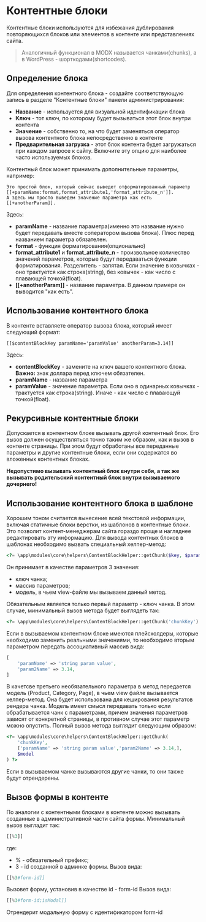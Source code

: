 # Контентные блоки

Контентные блоки используются для избежания дублирования повторяющихся блоков или элементов в контенте или представлениях сайта.

> Аналогичный функционал в MODX называется чанками(chunks), а в WordPress - шорткодами(shortcodes).

## Определение блока

Для определения контентного блока - создайте соответствующую запись в разделе "Контентные блоки" панели администрирования:

- **Название** - используется для визуальной идентификации блока
- **Ключ** - тот ключ, по которому будет вызываться этот блок внутри контента
- **Значение** - собственно то, на что будет заменяться оператор вызова контентного блока непосредственно в контенте
- **Предварительная загрузка** - этот блок контента будет загружаться при каждом запросе к сайту. Включите эту опцию для наиболее часто используемых блоков.

Контентный блок может принимать дополнительные параметры, например:

```
Это простой блок, который сейчас выведет отформатированный параметр
[[+paramName:format,format_attribute1,'format_attribute_n']].
А здесь мы просто выведем значение параметра как есть [[+anotherParam]].
```

Здесь:

- **paramName** - название параметра(именно это название нужно будет передавать вместе соператором вызова блока). Плюс перед названием параметра обязателен.
- **format** - функция форматирования(опционально)
- **format_attribute1** и **format_attribute_n** - произвольное количество значений параметров, которые будут передаваться функции форматирования. Разделитель - запятая. Если значение в ковычках - оно трактуется как строка(string), без ковычек - как число с плавающей точкой(float).
- **[[+anotherParam]]** - название параметра. В данном примере он выводится "как есть".

## Использование контентного блока

В контенте вставляете оператор вызова блока, который имеет следующий формат:

```
[[$contentBlockKey paramName='paramValue' anotherParam=3.14]]
```
Здесь:
- **contentBlockKey** - замените на ключ вашего контентного блока. **Важно:** знак доллара перед ключем обязателен.
- **paramName** - название параметра
- **paramValue** - значение параметра. Если оно в одинарных ковычках - трактуется как строка(string). Иначе - как число с плавающуй точкой(float).

## Рекурсивные контентные блоки
Допускается в контентном блоке вызывать другой контентный блок. Его вызов должен осуществляться точно таким же образом, как и вызов в контенте страницы. При этом будут обработаны все переданные параметры и другие контентные блоки, если они содержатся во вложенных контентных блоках.

**Недопустимо вызывать контентный блок внутри себя, а так же вызывать родительский контентный блок внутри вызываемого дочернего!**
## Использование контентного блока в шаблоне
Хорошим тоном считается вынесение всей текстовой информации, включая статичные блоки верстки, из шаблонов в контентные блоки. Это позволит контент-менеджерам сайта гораздо проще и нагляднее редактировать эту информацию.
Для вывода контентных блоков в шаблонах необходимо вызвать специальный хелпер-метод:
```php
<?= \app\modules\core\helpers\ContentBlockHelper::getChunk($key, $params = [], yii\base\Model $model = null) ?>
```
Он принимает в качестве параметров 3 значения:
- ключ чанка;
- массив параметров;
- модель, в чьем view-файле мы вызываем данный метод.

Обязательным является только первый параметр - ключ чанка. В этом случае, минимальный вызов метода будет выглядеть так:
```php
<?= \app\modules\core\helpers\ContentBlockHelper::getChunk('chunkKey') ?>
```
Если в вызываемом контентном блоке имеются плейсхолдеры, которые необходимо заменить реальными значениями, то необходимо вторым параметром передать ассоциативный массив вида:
```php
[
    'paramName' => 'string param value',
    'param2Name' => 3.14,
]
```
В качетсве третьего необязательного параметра в метод передается модель (Product, Category, Page), в чьем view файле вызывается хелпер-метод.   Она будет использована для кеширования результатов рендера чанка. Модель имеет смысл передавать только если обрабатывается чанк с параметрами, причем значения параметров зависят от конкретной страницы, в противном случае этот параметр можно опустить.
Полный вызов метода выглядит следующим образом:
```php
<?= \app\modules\core\helpers\ContentBlockHelper::getChunk(
    'chunkKey',
    ['paramName' => 'string param value','param2Name' => 3.14,],
    $model
) ?>
```
Если в вызываемом чанке вызываются другие чанки, то они также будут отрендерены.
## Вызов формы в контенте
По аналогии с контентными блоками в контенте можно вызывать созданные в административной части сайта формы.
Минимальный вызов выгладит так:
```php
[[%3]]
```
где:
- % - обязательный префикс;
- 3 - id созданной в админке формы.
Вызов вида:
```php
[[%3#form-id]]
```
Вызовет форму, установив в качестве id - form-id
Вызов вида:
```php
[[%3#form-id;isModal]]
```
Отрендерит модальную форму с идентификатором form-id
